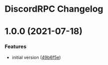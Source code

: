 # DiscordRPC Changelog

# 1.0.0 (2021-07-18)


### Features

* initial version ([49b6f5e](https://github.com/aeddi/DiscordRPC/commit/49b6f5ef882eea66ab40b53a2b82bb500814ad16))
